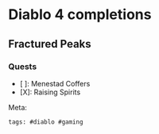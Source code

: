 # Diablo 4 completions

## Fractured Peaks

### Quests

- [ ]: Menestad Coffers
- [X]: Raising Spirits

Meta:

    tags: #diablo #gaming
